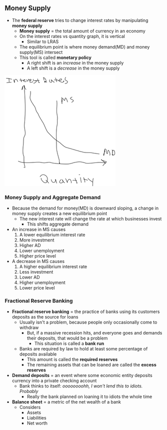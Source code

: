 ## Money Supply
- The **federal reserve** tries to change interest rates by manipulating **money supply**
    * **Money supply** = the total amount of currency in an economy
    * On the interest rates vs quantity graph, it is vertical
        + Similar to LRAS
    * The equilibrium point is where money demand(MD) and money supply(MS) intersect
    * This tool is called **monetary policy**
        + A right shift is an *increase* in the money supply
        + A left shift is a *decrease* in the money supply

![Money Supply/Demand Graph](./assets/01.png)

### Money Supply and Aggregate Demand
- Because the demand for money(MD) is downward sloping, a change in money supply creates a new equilibrium point
    * The new interest rate will change the rate at which businesses invest
        + This shifts aggregate demand
- An increase in MS causes
    1. A lower equilibrium interest rate
    2. More investment
    3. Higher AD
    4. Lower unemployment
    5. Higher price level
- A decrease in MS causes
    1. A higher equilibrium interest rate
    2. Less investment
    3. Lower AD
    4. Higher unemployment
    5. Lower price level

### Fractional Reserve Banking
- **Fractional reserve banking** = the practice of banks using its customers deposits as the source for loans
    * Usually isn't a problem, because people only occasionally come to withdraw
        + But, if a massive recession hits, and everyone goes and demands their deposits, that would be a problem
            - This situation is called a **bank run**
    * Banks are required by law to hold at least some percentage of deposits available
        + This amount is called the **required reserves**
        + The remaining assets that can be loaned are called the **excess reserves**
- **Demand deposits** = an event where some economic entity deposits currency into a private checking account
    * Bank thinks to itself: *oooooooohh, I won't lend this to idiots.  Probably*
        + Really the bank planned on loaning it to idiots the whole time
- **Balance sheet** = a metric of the net wealth of a bank
    * Considers
        + Assets
        + Liabilities
        + Net worth
